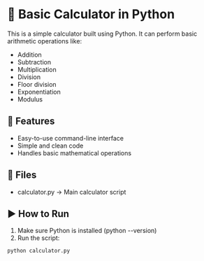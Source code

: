 # 🧮 Basic Calculator in Python

This is a simple calculator built using Python. It can perform basic arithmetic operations like:

- Addition
- Subtraction
- Multiplication
- Division
- Floor division
- Exponentiation
- Modulus

## 🚀 Features

- Easy-to-use command-line interface
- Simple and clean code
- Handles basic mathematical operations

## 📂 Files

- calculator.py → Main calculator script

## ▶ How to Run

1. Make sure Python is installed (python --version)
2. Run the script:

```bash
python calculator.py 
